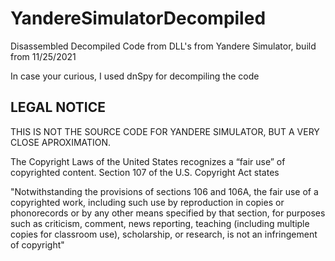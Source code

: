 # YandereSimulatorDecompiled
Disassembled Decompiled Code from DLL's from Yandere Simulator, build from 11/25/2021

In case your curious, I used dnSpy for decompiling the code

## LEGAL NOTICE

THIS IS NOT THE SOURCE CODE FOR YANDERE SIMULATOR, BUT A VERY CLOSE APROXIMATION.

The Copyright Laws of the United States recognizes a “fair use” of copyrighted content. Section 107 of the U.S. Copyright Act states

"Notwithstanding the provisions of sections 106 and 106A, the fair use of a copyrighted work, including such use by reproduction in copies or phonorecords or by any other means specified by that section, for purposes such as criticism, comment, news reporting, teaching (including multiple copies for classroom use), scholarship, or research, is not an infringement of copyright"
